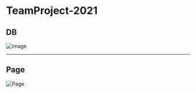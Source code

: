 # TeamProject-2021

## DB
![image](https://user-images.githubusercontent.com/63443366/142590579-e8d69620-48a1-4268-babc-5251102f2473.png)

---

## Page
![Page](https://user-images.githubusercontent.com/63443366/142589835-34f94ea0-2772-4395-95c3-5e3966ae3d2a.png)
